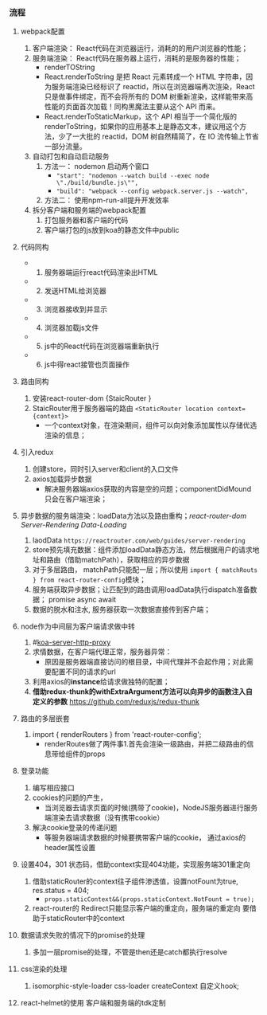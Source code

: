 ### 流程
1. webpack配置
    1. 客户端渲染： React代码在浏览器运行，消耗的的用户浏览器的性能；
    2. 服务端渲染： React代码在服务器上运行，消耗的是服务器的性能；
        - renderTOString
        - React.renderToString 是把 React 元素转成一个 HTML 字符串，因为服务端渲染已经标识了 reactid，所以在浏览器端再次渲染，React 只是做事件绑定，而不会将所有的 DOM 树重新渲染，这样能带来高性能的页面首次加载！同构黑魔法主要从这个 API 而来。
        - React.renderToStaticMarkup，这个 API 相当于一个简化版的 renderToString，如果你的应用基本上是静态文本，建议用这个方法，少了一大批的 reactid，DOM 树自然精简了，在 IO 流传输上节省一部分流量。
    3. 自动打包和自动启动服务
        1. 方法一： nodemon 启动两个窗口 
            - ` "start": "nodemon --watch build --exec node \"./build/bundle.js\"", `
            - ` "build": "webpack --config webpack.server.js --watch", `
        2. 方法二： 使用npm-run-all提升开发效率
    4. 拆分客户端和服务端的webpack配置
        1. 打包服务器和客户端的代码
        2. 客户端打包的js放到koa的静态文件中public
2. 代码同构
    - 1. 服务器端运行react代码渲染出HTML
    - 2. 发送HTML给浏览器
    - 3. 浏览器接收到并显示
    - 4. 浏览器加载js文件
    - 5. js中的React代码在浏览器端重新执行
    - 6. js中得react接管也页面操作
3. 路由同构
    1. 安装react-router-dom   {StaicRouter }
    2. StaicRouter用于服务器端的路由 `<StaticRouter location context={context}>`
        - 一个context对象，在渲染期间，组件可以向对象添加属性以存储优选渲染的信息；

4. 引入redux 
    1. 创建store，同时引入server和client的入口文件
    2. axios加载异步数据
        - 解决服务器端axios获取的内容是空的问题；componentDidMound 只会在客户端渲染；
5. 异步数据的服务端渲染：loadData方法以及路由重构；*react-router-dom Server-Rendering  Data-Loading*
    1. laodData  `https://reactrouter.com/web/guides/server-rendering`
    2. store预先填充数据：组件添加loadData静态方法，然后根据用户的请求地址和路由（借助matchPath），获取相应的异步数据
    3. 对于多层路由， matchPath只能配一层；所以使用 `import { matchRouts } from react-router-config`模块；
    4. 服务端获取异步数据；让匹配到的路由调用loadData执行dispatch准备数据； promise async await
    5. 数据的脱水和注水, 服务器获取一次数据直接传到客户端；
6. node作为中间层为客户端请求做中转
    1. #[koa-server-http-proxy](https://www.npmjs.com/package/koa-server-http-proxy) 
    2. 求情数据，在客户端代理正常，服务器异常：
        - 原因是服务器端直接访问的根目录，中间代理并不会起作用；对此需要配置不同的请求的url
    3. 利用axios的**instance**给请求做独特的配置；
    4. **借助redux-thunk的withExtraArgument方法可以向异步的函数注入自定义的参数** https://github.com/reduxjs/redux-thunk
7. 路由的多层嵌套
    1. import { renderRouters } from 'react-router-config'; 
        - renderRoutes做了两件事1.首先会渲染一级路由，并把二级路由的信息带给组件的props
8. 登录功能
    1. 编写相应接口
    2. cookies的问题的产生，
        - 当浏览器去请求页面的时候(携带了cookie)，NodeJS服务器进行服务端渲染去请求数据（没有携带cookie）
    3. 解决cookie登录的传递问题
        - 等服务器端请求数据的时候要携带客户端的cookie， 通过axios的header属性设置
9. 设置404，301 状态码，借助context实现404功能，实现服务端301重定向
    1. 借助staticRouter的context往子组件渗透值，设置notFount为true, res.status = 404;
        - `props.staticContext&&(props.staticContext.NotFount = true);`
    2. react-router的 Redirect只能显示客户端的重定向，服务端的重定向 要借助于staticRouter中的context
10. 数据请求失败的情况下的promise的处理
    1. 多加一层promise的处理，不管是then还是catch都执行resolve
11. css渲染的处理
    1. isomorphic-style-loader  css-loader createContext 自定义hook;  
12. react-helmet的使用 客户端和服务端的tdk定制
